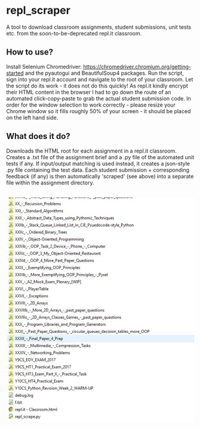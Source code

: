 # repl_scraper
 A tool to download classroom assignments, student submissions, unit tests etc. from the soon-to-be-deprecated  repl.it classroom.<br>
 
 ## How to use?

 Install Selenium Chromedriver: https://chromedriver.chromium.org/getting-started and the pyautogui and BeautifulSoup4 packages.
Run the script, sign into your repl.it account and navigate to the root of your classroom. Let the script do its work - it does not
do this quickly! As repl.it kindly encrypt their HTML content in the browser I had to go down the route of an automated click-copy-paste
to grab the actual student submission code. In order for the window selection to work correctly - please resize your Chrome window so
it fills roughly 50% of your screen - it should be placed on the left hand side.<br>

 
## What does it do?
Downloads the HTML root for each assignment in a repl.it classroom. Creates a .txt file of the assignment brief and a .py file of the
automated unit tests if any. If input/output matching is used instead, it creates a json-style .py file containing the test data. Each
student submission + corresponding feedback (if any) is then automatically 'scraped' (see above) into a separate file within the assignment
directory.<br><br>

 

![alt text](https://github.com/chall168421/repl_scraper/blob/main/Capture.JPG?raw=true)
